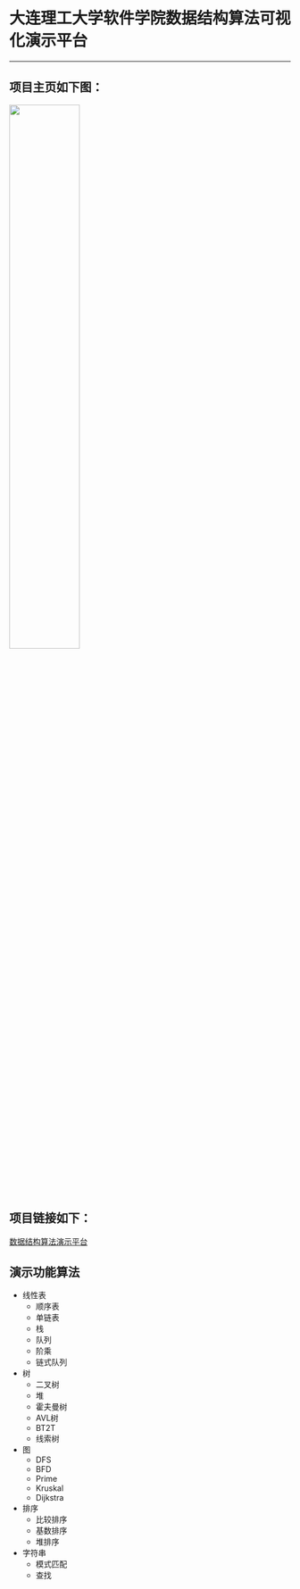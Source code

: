 # 大连理工大学软件学院数据结构算法可视化演示平台

---

## 项目主页如下图：

<img width="50%" height="50%" src="https://github.com/kinlog/visualgo/image/main_page.png">

## 项目链接如下：

[数据结构算法演示平台](http://kinlog.github.io/visualgo/index.html)

## 演示功能算法

- 线性表
  + 顺序表
  + 单链表
  + 栈
  + 队列
  + 阶乘
  + 链式队列
- 树
  + 二叉树
  + 堆
  + 霍夫曼树
  + AVL树
  + BT2T
  + 线索树
- 图
  + DFS
  + BFD
  + Prime
  + Kruskal
  + Dijkstra
- 排序
  + 比较排序
  + 基数排序
  + 堆排序
- 字符串
  + 模式匹配
  + 查找
